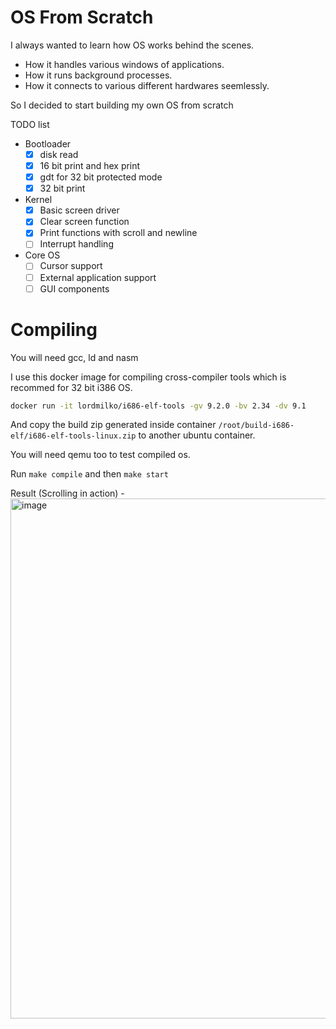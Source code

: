 # OS From Scratch

I always wanted to learn how OS works behind the scenes.

- How it handles various windows of applications.
- How it runs background processes.
- How it connects to various different hardwares seemlessly.

So I decided to start building my own OS from scratch

TODO list

- Bootloader
  - [x] disk read
  - [x] 16 bit print and hex print
  - [x] gdt for 32 bit protected mode
  - [x] 32 bit print
- Kernel
  - [x] Basic screen driver
  - [x] Clear screen function
  - [x] Print functions with scroll
        and newline
  - [ ] Interrupt handling
- Core OS
  - [ ] Cursor support
  - [ ] External application support
  - [ ] GUI components

# Compiling

You will need gcc, ld and nasm

I use this docker image for compiling cross-compiler tools which is recommed for 32 bit i386 OS.

```bash
docker run -it lordmilko/i686-elf-tools -gv 9.2.0 -bv 2.34 -dv 9.1
```

And copy the build zip generated inside container `/root/build-i686-elf/i686-elf-tools-linux.zip` to another ubuntu container.

You will need qemu too to test compiled os.

Run `make compile` and then `make start`

Result (Scrolling in action) -
<img width="832" alt="image" src="https://github.com/thisisommore/os-from-scratch/assets/51229945/b63a9cf7-a5b7-4537-8cbe-bb145c9e7c94">
